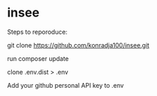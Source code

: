 # insee

Steps to reporoduce:

git clone https://github.com/konradja100/insee.git

run composer update

clone .env.dist > .env

Add your github personal API key to .env
